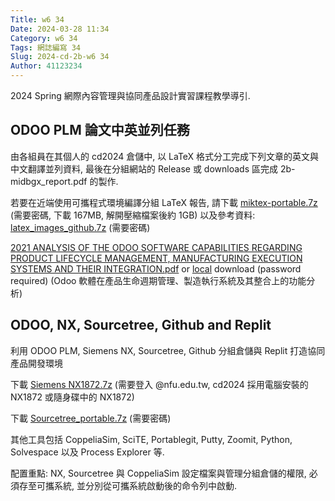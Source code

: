 ```yaml
---
Title: w6 34
Date: 2024-03-28 11:34
Category: w6 34
Tags: 網誌編寫 34
Slug: 2024-cd-2b-w6 34
Author: 41123234
---
```


2024 Spring 網際內容管理與協同產品設計實習課程教學導引.

<!-- PELICAN_END_SUMMARY -->

## ODOO PLM 論文中英並列任務

由各組員在其個人的 cd2024 倉儲中, 以 LaTeX 格式分工完成下列文章的英文與中文翻譯並列資料, 最後在分組網站的 Release 或 downloads 區完成 2b-midbgx_report.pdf 的製作.

若要在近端使用可攜程式環境編譯分組 LaTeX 報告, 請下載 [miktex-portable.7z](http://229.cycu.org/miktex-portable.7z) (需要密碼, 下載 167MB, 解開壓縮檔案後約 1GB) 以及參考資料: [latex_images_github.7z](http://229.cycu.org/latex_images_github.7z) (需要密碼)

[2021 ANALYSIS OF THE ODOO SOFTWARE CAPABILITIES REGARDING PRODUCT LIFECYCLE MANAGEMENT, MANUFACTURING EXECUTION SYSTEMS AND THEIR INTEGRATION.pdf](https://webthesis.biblio.polito.it/16429/1/tesi.pdf) or [local](http://229.cycu.org/2021%20ANALYSIS%20OF%20THE%20ODOO%20SOFTWARE%20CAPABILITIES%20REGARDING%20PRODUCT%20LIFECYCLE%20MANAGEMENT,%20MANUFACTURING%20EXECUTION%20SYSTEMS%20AND%20THEIR%20INTEGRATION.pdf) download (password required) (Odoo 軟體在產品生命週期管理、製造執行系統及其整合上的功能分析)

## ODOO, NX, Sourcetree, Github and Replit

利用 ODOO PLM, Siemens NX, Sourcetree, Github 分組倉儲與 Replit 打造協同產品開發環境

下載 [Siemens NX1872.7z](https://nfuedu-my.sharepoint.com/personal/yen_nfu_edu_tw/_layouts/15/onedrive.aspx?id=%2Fpersonal%2Fyen%5Fnfu%5Fedu%5Ftw%2FDocuments%2F2024%2Fcd2024%2FSiemens%5FNX1872%2E7z&parent=%2Fpersonal%2Fyen%5Fnfu%5Fedu%5Ftw%2FDocuments%2F2024%2Fcd2024&ga=1) (需要登入 @nfu.edu.tw, cd2024 採用電腦安裝的 NX1872 或隨身碟中的 NX1872)

下載 [Sourcetree_portable.7z](http://229.cycu.org/SourceTree_portable.7z) (需要密碼)

其他工具包括 CoppeliaSim, SciTE, Portablegit, Putty, Zoomit, Python, Solvespace 以及 Process Explorer 等.

配置重點: NX, Sourcetree 與 CoppeliaSim 設定檔案與管理分組倉儲的權限, 必須存至可攜系統, 並分別從可攜系統啟動後的命令列中啟動.